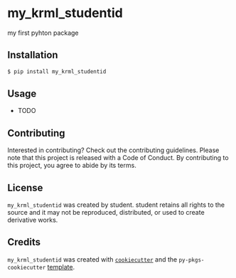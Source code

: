 # my_krml_studentid

my first pyhton package

## Installation

```bash
$ pip install my_krml_studentid
```

## Usage

- TODO

## Contributing

Interested in contributing? Check out the contributing guidelines. Please note that this project is released with a Code of Conduct. By contributing to this project, you agree to abide by its terms.

## License

`my_krml_studentid` was created by student. student retains all rights to the source and it may not be reproduced, distributed, or used to create derivative works.

## Credits

`my_krml_studentid` was created with [`cookiecutter`](https://cookiecutter.readthedocs.io/en/latest/) and the `py-pkgs-cookiecutter` [template](https://github.com/py-pkgs/py-pkgs-cookiecutter).
